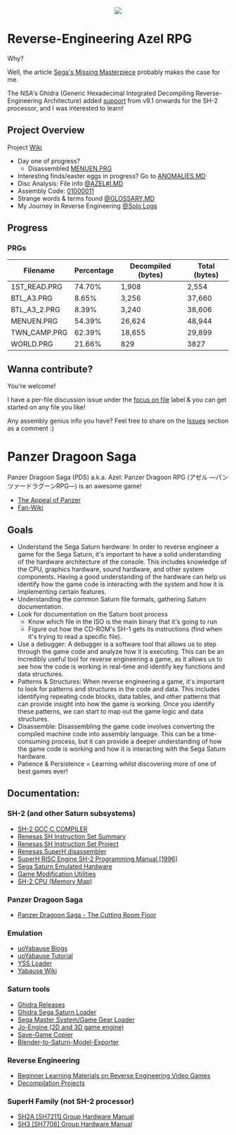 <p align="center">
  <img src="https://i.imgur.com/1Wkha31.png">
</p>

# Reverse-Engineering Azel RPG
Why? 

Well, the article [Sega's Missing Masterpiece](https://www.theringer.com/2018/1/29/16940902/1998-video-games-panzer-dragoon-saga-missing-masterpiece) probably makes the case for me.

The NSA's Ghidra (Generic Hexadecimal Integrated Decompiling Reverse-Engineering Architecture) added [support](https://github.com/NationalSecurityAgency/ghidra/pull/715) from v9.1 onwards for the SH-2 processor, and I was interested to learn!


## Project Overview

Project [Wiki](https://github.com/Aeonitis/Reverse-Engineer-Azel/wiki)

- Day one of progress? 
  - Disassembled [MENUEN.PRG](https://github.com/Aeonitis/Reverse-Engineer-Azel/blob/main/AZEL%20Disc%201/PRG/MENUEN.PRG.md)
- Interesting finds/easter eggs in progress? Go to [ANOMALIES.MD](https://github.com/Aeonitis/Reverse-Engineer-Azel/blob/main/ANOMALIES.MD)
- Disc Analysis: File info [@AZEL#I.MD](https://github.com/Aeonitis/Reverse-Engineer-Azel/blob/main/AZEL%20Disc%201/AZEL%23I.md)
- Assembly Code: [01000011](https://github.com/Aeonitis/Reverse-Engineer-Azel/blob/main/01000011/ASSEMBLY.md)
- Strange words & terms found [@GLOSSARY.MD](https://github.com/Aeonitis/Reverse-Engineer-Azel/blob/main/GLOSSARY.MD)
- My Journey in Reverse Engineering [@Solo Logs](https://github.com/Aeonitis/Reverse-Engineer-Azel/wiki/Logs-%5BSolo%5D)

## Progress

### PRGs

Filename | Percentage | Decompiled (bytes) | Total (bytes)
---|------------|--------------------|---
1ST_READ.PRG | 74.70%     | 1,908              | 2,554
BTL_A3.PRG | 8.65%      | 3,256              | 37,660
BTL_A3_2.PRG | 8.39%      | 3,240              | 38,606
MENUEN.PRG | 54.39%     | 26,624             | 48,944
TWN_CAMP.PRG | 62.39%     | 18,655             | 29,899
WORLD.PRG | 21.66%     | 829                |3827

## Wanna contribute?
You're welcome!

I have a per-file discussion issue under the [focus on file](https://github.com/Aeonitis/Reverse-Engineer-Azel/labels/focus%20on%20file) label & you can get started on any file you like!

Any assembly genius info you have? Feel free to share on the [Issues](https://github.com/Aeonitis/Reverse-Engineer-Azel/issues) section as a comment :)


# Panzer Dragoon Saga
Panzer Dragoon Saga (PDS) a.k.a. Azel: Panzer Dragoon RPG (アゼル ―パンツァードラグーンRPG―) is an awesome game!
- [The Appeal of Panzer](https://venturebeat.com/2012/01/11/the-appeal-of-panzer-dragoon-saga/)
- [Fan-Wiki](https://panzerdragoon.fandom.com/wiki/Panzer_Dragoon_Saga)

## Goals
- Understand the Sega Saturn hardware: In order to reverse engineer a game for the Sega Saturn, it's important to have a solid understanding of the hardware architecture of the console. This includes knowledge of the CPU, graphics hardware, sound hardware, and other system components. Having a good understanding of the hardware can help us identify how the game code is interacting with the system and how it is implementing certain features.
- Understanding the common Saturn file formats, gathering Saturn documentation.
- Look for documentation on the Saturn boot process
  - Know which file in the ISO is the main binary that it's going to run
  - Figure out how the CD-ROM's SH-1 gets its instructions (find when it's trying to read a specific file). 
- Use a debugger: A debugger is a software tool that allows us to step through the game code and analyze how it is executing. This can be an incredibly useful tool for reverse engineering a game, as it allows us to see how the code is working in real-time and identify key functions and data structures.
- Patterns & Structures: When reverse engineering a game, it's important to look for patterns and structures in the code and data. This includes identifying repeating code blocks, data tables, and other patterns that can provide insight into how the game is working. Once you identify these patterns, we can start to map out the game logic and data structures.
- Disassemble: Disassembling the game code involves converting the compiled machine code into assembly language. This can be a time-consuming process, but it can provide a deeper understanding of how the game code is working and how it is interacting with the Sega Saturn hardware.
- Patience & Persistence = Learning whilst discovering more of one of best games ever!


## Documentation:

### SH-2 (and other Saturn subsystems)
- [SH-2 GCC C COMPILER](https://github.com/SaturnSDK/Saturn-SDK-GCC-SH2)
- [Renesas SH Instruction Set Summary](http://shared-ptr.com/sh_insns.html)
- [Renesas SH Instruction Set Project](https://github.com/shared-ptr/sh_insns)
- [Renesas SuperH disassembler](https://github.com/logic/sh2dis)
- [SuperH RISC Engine SH-2 Programming Manual [1996]](https://antime.kapsi.fi/sega/files/h12p0.pdf)
- [Sega Saturn Emulated Hardware](https://github.com/FCare/Kronos)
- [Game Modification Utilities](https://www.zophar.net/utilities/mod.html)
- [SH-2 CPU (Memory Map)](https://wiki.yabause.org/index.php5?title=SH-2CPU)

### Panzer Dragoon Saga
- [Panzer Dragoon Saga - The Cutting Room Floor](https://tcrf.net/Panzer_Dragoon_Saga)

### Emulation
- [uoYabause Blogs](http://www.uoyabause.org/blogs)
- [uoYabause Tutorial](https://fantasyanime.com/emuhelp/uoyabause)
- [YSS Loader](https://github.com/cyberwarriorx/yssloader)
- [Yabause Wiki](https://wiki.yabause.org)

### Saturn tools
- [Ghidra Releases](https://github.com/NationalSecurityAgency/ghidra/releases)
- [Ghidra Sega Saturn Loader](https://github.com/VGKintsugi/Ghidra-SegaSaturn-Loader)
- [Sega Master System/Game Gear Loader](https://github.com/VGKintsugi/Ghidra-SegaMasterSystem-Loader)
- [Jo-Engine (2D and 3D game engine)](https://github.com/johannes-fetz/joengine)
- [Save-Game Copier](https://github.com/slinga-homebrew/Save-Game-Copier)
- [Blender-to-Saturn-Model-Exporter](https://github.com/polygon-studio/Blender-to-Saturn-Model-Exporter)


### Reverse Engineering
- [Beginner Learning Materials on Reverse Engineering Video Games](https://github.com/kovidomi/game-reversing)
- [Decompilation Projects](https://www.resetera.com/threads/decompilation-projects-ot-free-next-gen-update-for-your-favorite-classics-a-link-to-the-past-pc-port-out-now.682687/#post-100662691)

### SuperH Family (not SH-2 processor)
- [SH2A [SH7211] Group Hardware Manual](https://www.renesas.com/us/en/document/mah/sh7211-group-hardware-manual)
- [SH3 [SH7706] Group Hardware Manual](https://www.renesas.com/us/en/document/mah/sh7706-group-hardware-manual)
